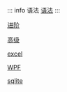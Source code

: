 
::: info 语法
[语法](01.语法.md)
:::

[进阶](02.进阶.md)

[高级](03.高级.md)

[excel](04.excel.md)

[WPF](05.WPF.md)

[sqlite](06.sqlite.md)

